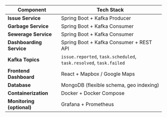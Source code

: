 | **Component**            | **Tech Stack**                                         |
|--------------------------|--------------------------------------------------------|
| **Issue Service**        | Spring Boot + Kafka Producer                           |
| **Garbage Service**      | Spring Boot + Kafka Consumer                           |
| **Sewerage Service**     | Spring Boot + Kafka Consumer                           |
| **Dashboarding Service** | Spring Boot + Kafka Consumer + REST API                |
| **Kafka Topics**         | `issue.reported`, `task.scheduled`, `task.resolved`, `task.failed` |
| **Frontend Dashboard**   | React + Mapbox / Google Maps                           |
| **Database**             | MongoDB (flexible schema, geo indexing)                |
| **Containerization**     | Docker + Docker Compose                                |
| **Monitoring (optional)**| Grafana + Prometheus                                   |
